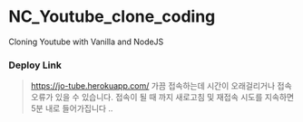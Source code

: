 # NC_Youtube_clone_coding

Cloning Youtube with Vanilla and NodeJS

### Deploy Link
> https://jo-tube.herokuapp.com/ 
가끔 접속하는데 시간이 오래걸리거나 접속 오류가 있을 수 있습니다. 
접속이 될 때 까지 새로고침 및 재접속 시도를 지속하면 5분 내로 들어가집니다 ..
